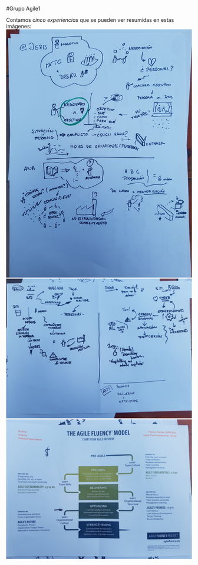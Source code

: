 #Grupo Agile1

Contamos *cinco experiencias* que se pueden ver resumidas en estas imágenes:
![s1](https://raw.githubusercontent.com/Programania/ftt/master/2019/grupos/images/s1.jpg)
![s2](https://raw.githubusercontent.com/Programania/ftt/master/2019/grupos/images/s2.jpg)
![s3](https://raw.githubusercontent.com/Programania/ftt/master/2019/grupos/images/s3.jpg)
